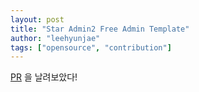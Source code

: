 ```yaml
---
layout: post
title: "Star Admin2 Free Admin Template"
author: "leehyunjae"
tags: ["opensource", "contribution"]
---
```



[PR](https://github.com/BootstrapDash/star-admin2-free-admin-template/pull/1#issue-701579013) 을 날려보았다!
